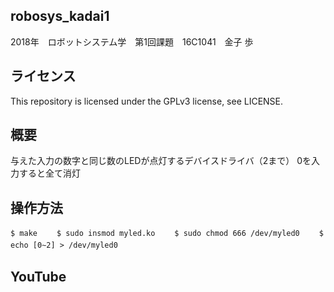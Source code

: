 ## robosys_kadai1
2018年　ロボットシステム学　第1回課題　16C1041　金子 歩

## ライセンス
This repository is licensed under the GPLv3 license, see LICENSE.

## 概要
与えた入力の数字と同じ数のLEDが点灯するデバイスドライバ（2まで）
0を入力すると全て消灯

## 操作方法
`$ make　　
$ sudo insmod myled.ko　　
$ sudo chmod 666 /dev/myled0　　
$ echo [0∼2] > /dev/myled0　　
`　　

## YouTube
